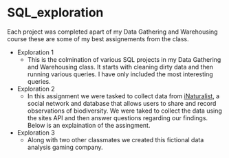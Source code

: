 # SQL_exploration

Each project was completed apart of my Data Gathering and Warehousing course these are some of my best assignements from the class. 

- Exploration 1
  * This is the colmination of various SQL projects in my Data Gathering and Warehousing class. It starts with cleaning dirty data and then running various queries. I have only included the most interesting queries.
- Exploration 2
  * In this assignment we were tasked to collect data from [iNaturalist](https://www.inaturalist.org/), a social network and database that allows users to share and record observations of biodiversity. We were taked to collect the data using the sites API and then answer questions regarding our findings. Below is an explaination of the assingment.
- Exploration 3
  * Along with two other classmates we created this fictional data analysis gaming company.
